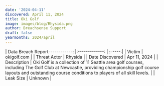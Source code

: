 ```yaml
---
date: '2024-04-11'
discovered: April 11, 2024
title: Oki Golf
image: images/blog/Rhysida.png
author: Breachsense Support
draft: false
yearmonths: 2024/april
---
```


| Data Breach Report------------:     |:-------------:    | :-----:|
| Victim      | okigolf.com      | 
| Threat Actor      | Rhysida      | 
| Date Discovered      | Apr 11, 2024      | 
| Description      | Oki Golf is a collection of 11 Seattle area golf courses, including The Golf Club at Newcastle, providing championship golf course layouts and outstanding course conditions to players of all skill levels.      | 
| Leak Size      | Unknown      | 


